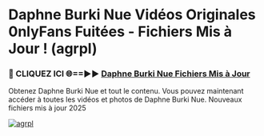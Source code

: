# Daphne Burki Nue Vidéos Originales 0nlyFans Fuitées - Fichiers Mis à Jour ! (agrpl)

<h3>🔴 CLIQUEZ ICI 🌐==►► <a href="https://tinyurl.com/2pmr4ezf" rel="nofollow">Daphne Burki Nue Fichiers Mis à Jour</a></h3>

Obtenez Daphne Burki Nue et tout le contenu. Vous pouvez maintenant accéder à toutes les vidéos et photos de Daphne Burki Nue. Nouveaux fichiers mis à jour 2025

[![agrpl](https://i.imgur.com/6SNvagu.gif)](https://tinyurl.com/2pmr4ezf)
